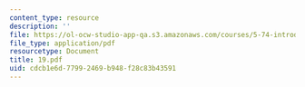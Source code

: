 ```yaml
---
content_type: resource
description: ''
file: https://ol-ocw-studio-app-qa.s3.amazonaws.com/courses/5-74-introductory-quantum-mechanics-ii-spring-2004/cdcb1e6d77992469b948f28c83b43591_19.pdf
file_type: application/pdf
resourcetype: Document
title: 19.pdf
uid: cdcb1e6d-7799-2469-b948-f28c83b43591
---
```

